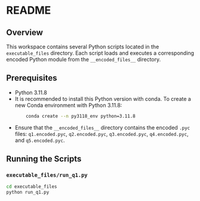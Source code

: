 # README

## Overview

This workspace contains several Python scripts located in the `executable_files` directory. Each script loads and executes a corresponding encoded Python module from the `__encoded_files__` directory.


## Prerequisites

- Python 3.11.8
- It is recommended to install this Python version with conda. To create a new Conda environment with Python 3.11.8:  
  ```sh
      conda create --n py3118_env python=3.11.8
- Ensure that the `__encoded_files__` directory contains the encoded `.pyc` files: `q1.encoded.pyc`, `q2.encoded.pyc`, `q3.encoded.pyc`, `q4.encoded.pyc`, and `q5.encoded.pyc`.

## Running the Scripts

### `executable_files/run_q1.py`

```sh
cd executable_files
python run_q1.py
